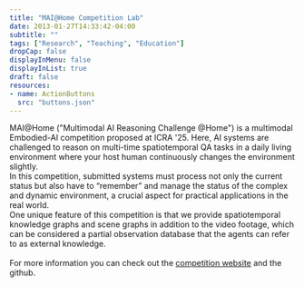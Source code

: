 ```yaml
---
title: "MAI@Home Competition Lab"
date: 2013-01-27T14:33:42-04:00
subtitle: ""
tags: ["Research", "Teaching", "Education"]
dropCap: false
displayInMenu: false
displayInList: true
draft: false
resources:
- name: ActionButtons
  src: "buttons.json"
---
```


MAI@Home ("Multimodal AI Reasoning Challenge @Home") is a multimodal Embodied-AI competition proposed at ICRA '25. Here, AI systems are challenged to reason on multi-time spatiotemporal QA tasks in a daily living environment where your host human continuously changes the environment slightly.<br>
In this competition, submitted systems must process not only the current status but also have to “remember” and manage the status of the complex and dynamic environment, a crucial aspect for practical applications in the real world. <br>
One unique feature of this competition is that we provide spatiotemporal knowledge graphs and scene graphs in addition to the video footage, which can be considered a partial observation database that the agents can refer to as external knowledge.
<br><br>
For more information you can check out the <a href="http://ikgrc.org/2025/">competition website</a> and the github.
<br><br>
<!--In the notebook below you can try out some example queries on the knowledge graph and video data-->

<!--<div class="hidde-after-preview">
  For Detailed information click
  <a class="btn btn-success" target="_blank" href="the-virtual-robocup@home-arena"><b>here!</b></a>
</div>-->

<!--more-->

<!-- <div class="main-well-flex-container" style="margin:20px;align-items: center;">

  <div style="flex:30%;">
      <img src="profile_picture.png" style="clip-path: circle(35%);">
  </div>

  <div style="flex:70%;">
    <h3>Replace with Name</h3>
    Tel:     +49 XXXXXXXXXX <br>
    Fax:     +49 XXXXXXXXXX <br>
    Mail:    <a href="mailto:XXXXXXX@cs.uni-bremen.de">XXXXXX@cs.uni-bremen.de</a> <br>
    <a style="color:red" href="https://ai.uni-bremen.de/team/XXXXXXXXX">
    <span style="font-size: 15px;">Profile</span>
    </a>
  </div>

</div> -->
